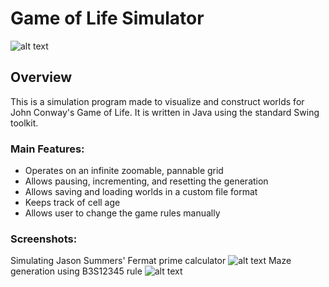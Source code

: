 # Game of Life Simulator
![alt text](https://i.imgur.com/e09uXWe.png)
## Overview
This is a simulation program made to visualize and construct worlds for John Conway's Game of Life. It is written in Java using the standard Swing toolkit.

### Main Features:
* Operates on an infinite zoomable, pannable grid
* Allows pausing, incrementing, and resetting the generation
* Allows saving and loading worlds in a custom file format
* Keeps track of cell age
* Allows user to change the game rules manually

### Screenshots:
Simulating Jason Summers' Fermat prime calculator
![alt text](https://i.imgur.com/MLSrM3J.png)
Maze generation using B3S12345 rule
![alt text](https://i.imgur.com/9Kw553g.png)
